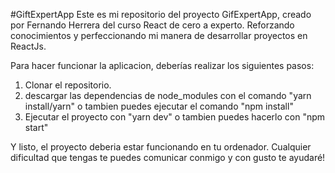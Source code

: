 #GiftExpertApp
Este es mi repositorio del proyecto GifExpertApp, creado por Fernando Herrera del curso React de cero a experto. Reforzando conocimientos y perfeccionando mi manera de desarrollar proyectos en ReactJs.

Para hacer funcionar la aplicacion, deberías realizar los siguientes pasos:
1. Clonar el repositorio.
2. descargar las dependencias de node_modules con el comando "yarn install/yarn" o tambien puedes ejecutar el comando "npm install"
3. Ejecutar el proyecto con "yarn dev" o tambien puedes hacerlo con "npm start"

Y listo, el proyecto deberia estar funcionando en tu ordenador. Cualquier dificultad que tengas te puedes comunicar conmigo y con gusto te ayudaré!